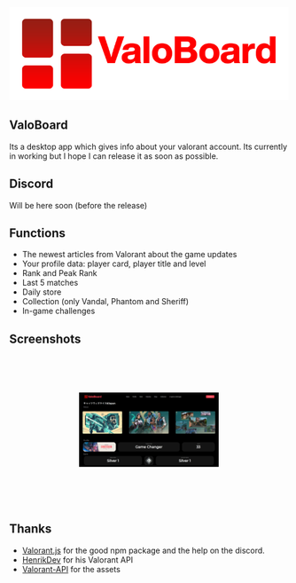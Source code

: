 <p align="center">
  <img src="https://github.com/Vaneeyo/ValoBoard/blob/main/readmefiles/GitHub%20Banner.png?raw=true" />
</p>

## ValoBoard
Its a desktop app which gives info about your valorant account. Its currently in working but I hope I can release it as soon as possible.

## Discord
Will be here soon (before the release)

## Functions
- The newest articles from Valorant about the game updates
- Your profile data: player card, player title and level
- Rank and Peak Rank
- Last 5 matches
- Daily store
- Collection (only Vandal, Phantom and Sheriff)
- In-game challenges

## Screenshots
<p align="center">
  <img style="scale:50%" src="https://github.com/Vaneeyo/ValoBoard/raw/main/readmefiles/Screenshot-%231.png"/>
</p>

## Thanks
- [Valorant.js](https://github.com/liamcottle/valorant.js) for the good npm package and the help on the discord.
- [HenrikDev](https://henrikdev.xyz) for his Valorant API
- [Valorant-API](https://valorant-api.com) for the assets
